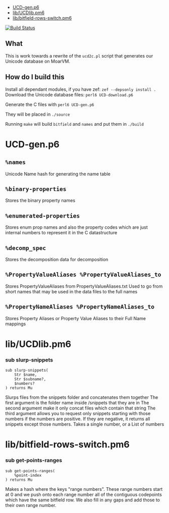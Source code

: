* [UCD-gen.p6](#ucd-gen.p6)
* [lib/UCDlib.pm6](#lib/ucdlib.pm6)
* [lib/bitfield-rows-switch.pm6](#lib/bitfield-rows-switch.pm6)

[![Build Status](https://travis-ci.org/samcv/UCD.svg?branch=master)](https://travis-ci.org/samcv/UCD)

## What
This is work towards a rewrite of the `ucd2c.pl` script that generates our
Unicode database on MoarVM.

## How do I build this
Install all dependant modules, if you have zef:
`zef --depsonly install .`
Download the Unicode database files:
`perl6 UCD-download.p6`

Generate the C files with
`perl6 UCD-gen.p6`

They will be placed in `./source`

Running `make` will build `bitfield` and `names` and put them in `./build`

# UCD-gen.p6

`%names`
--------

Unicode Name hash for generating the name table

`%binary-properties`
--------------------

Stores the binary property names

`%enumerated-properties`
------------------------

Stores enum prop names and also the property codes which are just internal numbers to represent it in the C datastructure

`%decomp_spec`
--------------

Stores the decomposition data for decomposition

`%PropertyValueAliases %PropertyValueAliases_to`
------------------------------------------------

Stores PropertyValueAliases from PropertyValueAliases.txt Used to go from short names that may be used in the data files to the full names

`%PropertyNameAliases %PropertyNameAliases_to`
----------------------------------------------

Stores Property Aliases or Property Value Aliases to their Full Name mappings
 
# lib/UCDlib.pm6

### sub slurp-snippets

```
sub slurp-snippets(
    Str $name, 
    Str $subname?, 
    $numbers?
) returns Mu
```

Slurps files from the snippets folder and concatenates them together The first argument is the folder name inside /snippets that they are in The second argument make it only concat files which contain that string The third argument allows you to request only snippets starting with those numbers if the numbers are positive. If they are negative, it returns all snippets except those numbers. Takes a single number, or a List of numbers
 
# lib/bitfield-rows-switch.pm6

### sub get-points-ranges

```
sub get-points-ranges(
    %point-index
) returns Mu
```

Makes a hash where the keys "range numbers". These range numbers start at 0 and we push onto each range number all of the contiguous codepoints which have the same bitfield row. We also fill in any gaps and add those to their own range number.
